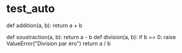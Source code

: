 # test_auto
def addition(a, b):
    return a + b

def soustraction(a, b):
    return a - b
def division(a, b):
    if b == 0:
        raise ValueError("Division par éro")
    return a / b